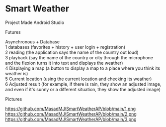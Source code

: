# Smart Weather<br>
Project Made Android Studio<br>

Futures<br>

Asynchronous + Database<br>
1 databases (favorites + history + user login + registration)<br>
2 reading (the application says the name of the country out loud)<br>
3 playback (say the name of the country or city through the microphone and the flexion turns it into text and displays the weather)<br>
4 Displaying a map (a button to display a map to a place where you think its weather is)<br>
5 Current location (using the current location and checking its weather)<br>
6 Adjusted result (for example, if there is rain, they show an adjusted image, and even if it's sunny or a different situation, they show the adjusted image)<br>

Pictures<br>

https://github.com/MasadMJ/SmartWeatherAP/blob/main/1.png<br>
https://github.com/MasadMJ/SmartWeatherAP/blob/main/2.png<br>
https://github.com/MasadMJ/SmartWeatherAP/blob/main/3.png
